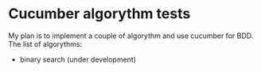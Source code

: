 Cucumber algorythm tests
========================

My plan is to implement a couple of algorythm and use cucumber for BDD.
The list of algorythms:
* binary search (under development)